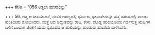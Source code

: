 +++
title = "056 ಅತ್ತಲಾ ಹದನಾಯ್ತು"

+++
56. ಅತ್ತ ಆ ರೀತಿಯಾದರೆ, ನಂತರ ಅರಣ್ಯದಲ್ಲಿ ಧರ್ಮಜ, ಭೀಮಸೇನರನ್ನು ಹೆತ್ತ ಹರುಷದಲ್ಲಿ ಪಾಂಡು ಕುಂತಿಯರು ಶೋಭಿಸಿದರು. ಮತ್ತೆ ಆದ ಅದ್ಭುತವನ್ನು ರಾಜ, ಕೇಳು. ದೊಡ್ಡ ಹುಲಿಯೊಂದು ಗರ್ಜಿಸುತ್ತ ಋಷಿಗಳ ಬಳಿಗೆ ಬಂದಾಗ ಜಿಂಕೆಗೆ ಯಮ ಸ್ವರೂಪದ ಆ ಹುಲಿಯನ್ನು ಪಾಂಡುವು ಹೊಡೆದು ಬೀಳಿಸಿದನು.